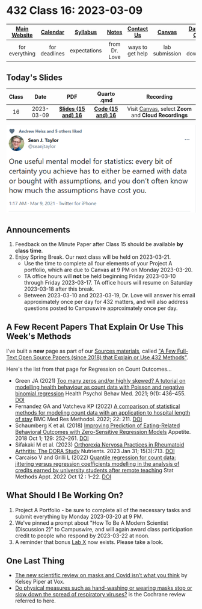 # 432 Class 16: 2023-03-09

[Main Website](https://thomaselove.github.io/432-2023/) | [Calendar](https://thomaselove.github.io/432-2023/calendar.html) | [Syllabus](https://thomaselove.github.io/432-syllabus-2023/) | [Notes](https://thomaselove.github.io/432-notes/) | [Contact Us](https://thomaselove.github.io/432-2023/contact.html) | [Canvas](https://canvas.case.edu) | [Data and Code](https://github.com/THOMASELOVE/432-data) | [Sources](https://github.com/THOMASELOVE/432-classes-2023/tree/main/sources)
:-----------: | :--------------: | :----------: | :---------: | :-------------: | :-----------: | :------------: |:------:
for everything | for deadlines | expectations | from Dr. Love | ways to get help | lab submission | for downloads | to read

## Today's Slides

Class | Date | PDF | Quarto .qmd | Recording
:---: | :--------: | :------: | :------: | :-------------:
16 | 2023-03-09 | **[Slides (15 and) 16](https://github.com/THOMASELOVE/432-slides-2023/blob/main/slides15.pdf)** | **[Code (15 and) 16](https://github.com/THOMASELOVE/432-slides-2023/blob/main/slides15.qmd)** | Visit [Canvas](https://canvas.case.edu/), select **Zoom** and **Cloud Recordings**

![](taylor_tw.png)

## Announcements

1. Feedback on the Minute Paper after Class 15 should be available **by class time**.
2. Enjoy Spring Break. Our next class will be held on 2023-03-21.
    - Use the time to complete all four elements of your Project A portfolio, which are due to Canvas at 9 PM on Monday 2023-03-20.
    - TA office hours will **not** be held beginning Friday 2023-03-10 through Friday 2023-03-17. TA office hours will resume on Saturday 2023-03-18 after this break.
    - Between 2023-03-10 and 2023-03-19, Dr. Love will answer his email approximately once per day for 432 matters, and will also address questions posted to Campuswire approximately once per day.

## A Few Recent Papers That Explain Or Use This Week's Methods

I've built a **new** page as part of our [Sources materials](https://github.com/THOMASELOVE/432-classes-2023/tree/main/sources), called ["A Few Full-Text Open Source Papers (since 2018) that Explain or Use 432 Methods"](https://github.com/THOMASELOVE/432-classes-2023/blob/main/sources/recent.md).

Here's the list from that page for Regression on Count Outcomes...

- Green JA (2021) [Too many zeros and/or highly skewed? A tutorial on modelling health behaviour as count data with Poisson and negative binomial regression](https://www.ncbi.nlm.nih.gov/pmc/articles/PMC8159206) Health Psychol Behav Med. 2021; 9(1): 436–455. [DOI](https://doi.org/10.1080%2F21642850.2021.1920416)
- Fernandez GA and Vatcheva KP (2022) [A comparison of statistical methods for modeling count data with an application to hospital length of stay](https://www.ncbi.nlm.nih.gov/pmc/articles/PMC9351158/) BMC Med Res Methodol. 2022; 22: 211. [DOI](https://doi.org/10.1186%2Fs12874-022-01685-8)
- Schaumberg K et al. (2018) [Improving Prediction of Eating-Related Behavioral Outcomes with Zero-Sensitive Regression Models](https://www.ncbi.nlm.nih.gov/pmc/articles/PMC6778476/) Appetite. 2018 Oct 1; 129: 252–261. [DOI](https://doi.org/10.1016%2Fj.appet.2018.06.030)
- Sifakaki M et al. (2023) [Orthorexia Nervosa Practices in Rheumatoid Arthritis: The DORA Study](https://www.ncbi.nlm.nih.gov/pmc/articles/PMC9919523/) Nutrients. 2023 Jan 31; 15(3):713. [DOI](https://doi.org/10.3390%2Fnu15030713)
- Carcaiso V and Grilli L (2022) [Quantile regression for count data: jittering versus regression coefficients modelling in the analysis of credits earned by university students after remote teaching](https://www.ncbi.nlm.nih.gov/pmc/articles/PMC9554398/) Stat Methods Appt. 2022 Oct 12 : 1–22. [DOI](https://doi.org/10.1007%2Fs10260-022-00661-2)

## What Should I Be Working On?

1. Project A Portfolio - be sure to complete all of the necessary tasks and submit everything by Monday 2023-03-20 at 9 PM.
2. We've pinned a prompt about "How To Be A Modern Scientist (Discussion 2)" to Campuswire, and will again award class participation credit to people who respond by 2023-03-22 at noon.
3. A reminder that bonus [Lab X](https://thomaselove.github.io/432-2023/labX.html) now exists. Please take a look.

## One Last Thing

- [The new scientific review on masks and Covid isn’t what you think](https://www.vox.com/future-perfect/2023/2/22/23609499/masks-covid-coronavirus-cochrane-review-pandemic-science-studies-infection) by Kelsey Piper at Vox.
- [Do physical measures such as hand-washing or wearing masks stop or slow down the spread of respiratory viruses?](https://www.cochrane.org/CD006207/ARI_do-physical-measures-such-hand-washing-or-wearing-masks-stop-or-slow-down-spread-respiratory-viruses) is the Cochrane review referred to here.
